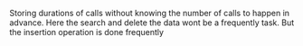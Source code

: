 Storing durations of calls without knowing the number of calls to happen in advance.
Here the search and delete the data wont be a frequently task. But the insertion operation is done frequently
